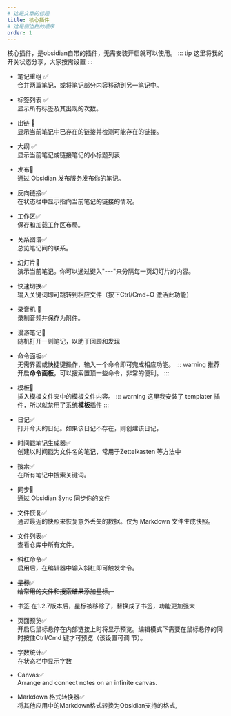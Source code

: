 ```yaml
---
# 这是文章的标题
title: 核心插件
# 这是侧边栏的顺序
order: 1
---
```

核心插件，是obsidian自带的插件，无需安装开启就可以使用。
::: tip
这里将我的开关状态分享，大家按需设置
:::

- 笔记重组 ✅    
合并两篇笔记，或将笔记部分内容移动到另一笔记中。

- 标签列表 ✅  
显示所有标签及其出现的次数。

- 出链 🚫  
显示当前笔记中已存在的链接并检测可能存在的链接。

- 大纲 ✅  
显示当前笔记或链接笔记的小标题列表

- 发布🚫  
通过 Obsidian 发布服务发布你的笔记。

- 反向链接✅  
在状态栏中显示指向当前笔记的链接的情况。

- 工作区✅  
保存和加载工作区布局。

- 关系图谱✅  
总览笔记间的联系。

- 幻灯片🚫  
演示当前笔记。你可以通过键入"---"来分隔每一页幻灯片的内容。

- 快速切换✅  
输入关键词即可跳转到相应文件（按下Ctrl/Cmd+O 激活此功能）

- 录音机  🚫  
录制音频并保存为附件。

- 漫游笔记🚫  
随机打开一则笔记，以助于回顾和发现

- 命令面板✅  
无需界面或快捷键操作，输入一个命令即可完成相应功能。
::: warning
推荐开启**命令面板**，可以搜索置顶一些命令，非常的便利。
:::

- 模板🚫  
插入模板文件夹中的模板文件内容。
::: warning
这里我安装了 templater 插件，所以就禁用了系统**模板**插件
:::

- 日记✅  
打开今天的日记。如果该日记不存在，则创建该日记，

- 时间戳笔记生成器✅  
创建以时间戳为文件名的笔记，常用于Zettelkasten 等方法中

- 搜索✅  
在所有笔记中搜索关键词。

- 同步🚫  
通过 Obsidian Sync 同步你的文件

- 文件恢复✅  
通过最近的快照来恢复意外丢失的数据。仅为 Markdown 文件生成快照。

- 文件列表✅  
查看仓库中所有文件。

- 斜杠命令✅  
启用后，在编辑器中输入斜杠即可触发命令。

- ~~星标~~✅  
~~给常用的文件和搜索结果添加星标。~~

- 书签
在1.2.7版本后，星标被移除了，替换成了书签，功能更加强大

- 页面预览✅  
开启后鼠标悬停在内部链接上时将显示预览。编辑模式下需要在鼠标悬停的同时按住Ctrl/Cmd 键才可预览（该设置可调
节）。

- 字数统计✅  
在状态栏中显示字数

- Canvas✅  
Arrange and connect notes on an infinite canvas.

- Markdown 格式转换器✅  
将其他应用中的Markdown格式转换为Obsidian支持的格式,